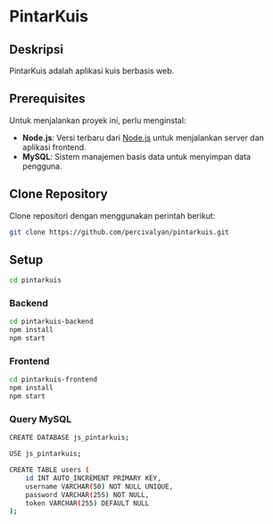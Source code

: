 # PintarKuis

## Deskripsi

PintarKuis adalah aplikasi kuis berbasis web.

## Prerequisites

Untuk menjalankan proyek ini, perlu menginstal:

- **Node.js**: Versi terbaru dari [Node.js](https://nodejs.org/) untuk menjalankan server dan aplikasi frontend.
- **MySQL**: Sistem manajemen basis data untuk menyimpan data pengguna.

## Clone Repository

Clone repositori dengan menggunakan perintah berikut:

```bash
git clone https://github.com/percivalyan/pintarkuis.git
```

## Setup

```bash 
cd pintarkuis
```

### Backend

```bash
cd pintarkuis-backend
npm install
npm start
```

### Frontend

```bash
cd pintarkuis-frontend
npm install
npm start
```

### Query MySQL

```bash
CREATE DATABASE js_pintarkuis;

USE js_pintarkuis;

CREATE TABLE users (
    id INT AUTO_INCREMENT PRIMARY KEY,
    username VARCHAR(50) NOT NULL UNIQUE,
    password VARCHAR(255) NOT NULL,
    token VARCHAR(255) DEFAULT NULL
);
```

